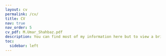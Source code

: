 ```yaml
---
layout: cv
permalink: /cv/
title: CV
nav: true
nav_order: 5
cv_pdf: M.Umar_Shahbaz.pdf
description: You can find most of my information here but to view a brief version of my resume click on the pdf button to the right
toc:
  sidebar: left
---
```

